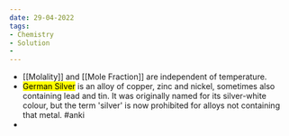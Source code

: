 ```yaml
---
date: 29-04-2022
tags:
- Chemistry
- Solution
- 
---
```


- [[Molality]] and [[Mole Fraction]] are independent of temperature.
- <mark class="hltr-red">German Silver</mark> is an alloy of copper, zinc and nickel, sometimes also containing lead and tin. It was originally named for its silver-white colour, but the term 'silver' is now prohibited for alloys not containing that metal. #anki
- 